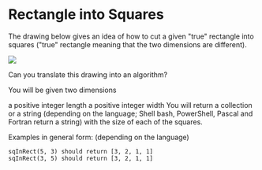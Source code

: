 # Rectangle into Squares

The drawing below gives an idea of how to cut a given "true" rectangle into squares ("true" rectangle meaning that the two dimensions are different).

<img src="https://i.imgur.com/lk5vJ7sm.jpg" />

Can you translate this drawing into an algorithm?

You will be given two dimensions

a positive integer length
a positive integer width
You will return a collection or a string (depending on the language; Shell bash, PowerShell, Pascal and Fortran return a string) with the size of each of the squares.

Examples in general form:
(depending on the language)

```
sqInRect(5, 3) should return [3, 2, 1, 1]
sqInRect(3, 5) should return [3, 2, 1, 1]
```

